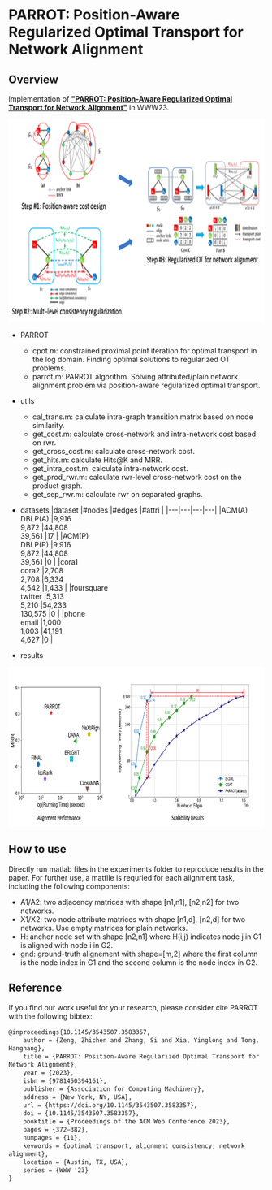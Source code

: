 # PARROT: Position-Aware Regularized Optimal Transport for Network Alignment

## Overview
Implementation of [**"PARROT: Position-Aware Regularized Optimal Transport for Network Alignment"**](https://dl.acm.org/doi/abs/10.1145/3543507.3583357) in WWW23.
<p align="center">
  <img width="800" height="400" src="./imgs/parrot.png">
</p>

- PARROT
    - cpot.m: constrained proximal point iteration for optimal transport in the log domain. Finding optimal solutions to regularized OT problems.
    - parrot.m: PARROT algorithm. Solving attributed/plain network alignment problem via position-aware regularized optimal transport.

- utils
    - cal_trans.m: calculate intra-graph transition matrix based on node similarity.
    - get_cost.m: calculate cross-network and intra-network cost based on rwr.
    - get_cross_cost.m: calculate cross-network cost.
    - get_hits.m: calculate Hits@K and MRR.
    - get_intra_cost.m: calculate intra-network cost.
    - get_prod_rwr.m: calculate rwr-level cross-network cost on the product graph.
    - get_sep_rwr.m: calculate rwr on separated graphs.

- datasets
    |dataset   |#nodes   |#edges   |#attri   |
    |---|---|---|---|
    |ACM(A)<br>DBLP(A)   |9,916<br>9,872   |44,808<br>39,561   |17   |
    |ACM(P)<br>DBLP(P)   |9,916<br>9,872   |44,808<br>39,561   |0   |
    |cora1<br>cora2   |2,708<br>2,708   |6,334<br>4,542   |1,433   |
    |foursquare<br>twitter   |5,313<br>5,210   |54,233<br>130,575   |0   |
    |phone<br>email   |1,000<br>1,003   |41,191<br>4,627   |0   |

- results
<p align="center">
  <img width="800" height="315" src="./imgs/results.png">
</p>

## How to use
Directly run matlab files in the experiments folder to reproduce results in the paper.
For further use, a matfile is requried for each alignment task, including the following components:
- A1/A2: two adjacency matrices with shape [n1,n1], [n2,n2] for two networks.
- X1/X2: two node attribute matrices with shape [n1,d], [n2,d] for two networks. Use empty matrices for plain networks.
- H: anchor node set with shape [n2,n1] where H(i,j) indicates node j in G1 is aligned with node i in G2.
- gnd: ground-truth alignement with shape=[m,2] where the first column is the node index in G1 and the second column is the node index in G2.

## Reference
If you find our work useful for your research, please consider cite PARROT with the following bibtex:

```
@inproceedings{10.1145/3543507.3583357,
    author = {Zeng, Zhichen and Zhang, Si and Xia, Yinglong and Tong, Hanghang},
    title = {PARROT: Position-Aware Regularized Optimal Transport for Network Alignment},
    year = {2023},
    isbn = {9781450394161},
    publisher = {Association for Computing Machinery},
    address = {New York, NY, USA},
    url = {https://doi.org/10.1145/3543507.3583357},
    doi = {10.1145/3543507.3583357},
    booktitle = {Proceedings of the ACM Web Conference 2023},
    pages = {372–382},
    numpages = {11},
    keywords = {optimal transport, alignment consistency, network alignment},
    location = {Austin, TX, USA},
    series = {WWW '23}
}
```